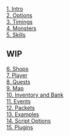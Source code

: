 <a href="1 Intro">1. Intro</a><br>
<a href="2 Options and Lite">2. Options</a><br>
<a href="3 Timings and Handlers">3. Timings</a><br>
<a href="4 Monsters">4. Monsters</a><br>
<a href="5 Skills">5. Skills</a><br>

## WIP
<a href="6 Shops">6. Shops</a><br>
<a href="7 Player">7. Player</a><br>
<a href="8 Quests">8. Quests</a><br>
<a href="9 Map">9. Map</a><br>
<a href="10 Inventory and Bank">10. Inventory and Bank</a><br>
<a href="11 Events">11. Events</a><br>
<a href="12 Packets">12. Packets</a><br>
<a href="13 Examples">13. Examples</a><br>
<a href="14 Script Options">14. Script Options</a><br>
<a href="15 Plugins">15. Plugins</a><br>
